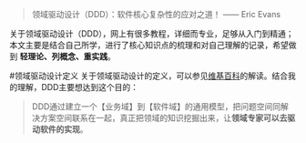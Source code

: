 
> 领域驱动设计（DDD）：软件核心复杂性的应对之道！ —— Eric Evans



关于领域驱动设计（DDD），网上有很多教程，详细而专业，足够从入门到精通；本文主要是结合自己所学，进行了核心知识点的梳理和对自己理解的记录，希望做到 **轻理论、列概念、重实践**。  

#领域驱动设计定义
关于领域驱动设计的定义，可以参见[维基百科](https://en.wikipedia.org/wiki/Domain-driven_design)的解读。结合我的理解，DDD主要想达到这个目的： 
> DDD通过建立一个【业务域】到【软件域】的通用模型，把问题空间同解决方案空间联系在一起，真正把领域的知识挖掘出来，让**领域专家可以去驱动软件的实现**。  

